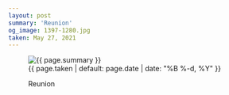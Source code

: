 ```yaml
---
layout: post
summary: 'Reunion'
og_image: 1397-1280.jpg
taken: May 27, 2021
---
```


<figure class="post">
 <img alt="{{ page.summary }}" sizes="(min-width: 700px) 50vw, calc(100vw - 2rem)" src="{{ site.assets_url }}/1397-640.jpg" srcset="{{ site.assets_url }}/1397-320.jpg 320w, {{ site.assets_url }}/1397-640.jpg 640w, {{ site.assets_url }}/1397-960.jpg 960w, {{ site.assets_url }}/1397-1280.jpg 1280w"/>
 <figcaption>
  <time>
   {{ page.taken | default: page.date | date: "%B %-d, %Y" }}
  </time>
  <p>
   Reunion
  </p>
 </figcaption>
</figure>
